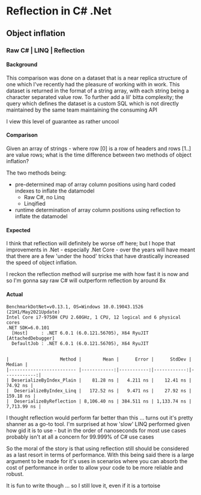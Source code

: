 # Reflection in C# .Net

## Object inflation

### Raw C# | LINQ | Reflection

#### Background


This comparison was done on a dataset that is a near replica structure of one which I've recently had the pleasure of working with in work. This dataset is returned in the format of a string array, with each string being a character separated value row.
To further add a lil' bitta complexity; the query which defines the dataset is a custom SQL which is not directly maintained by the same team maintaining the consuming API  

I view this level of guarantee as rather uncool

#### Comparison
Given an array of strings - where row [0] is a row of headers and rows [1..] are value rows; what is the time difference between two methods of object inflation? 

The two methods being:
- pre-determined map of array column positions using hard coded indexes to inflate the datamodel
  - Raw C#, no Linq
  - Linqified
- runtime determination of array column positions using reflection to inflate the datamodel

#### Expected

I think that reflection will definitely be worse off here; but I hope that improvements in .Net - especially .Net Core - over the years will have meant that there are a few 'under the hood' tricks that have drastically increased the speed of object inflation.

I reckon the reflection method will surprise me with how fast it is now and so I'm gonna say raw C# will outperform reflection by around 8x

#### Actual

```
BenchmarkDotNet=v0.13.1, OS=Windows 10.0.19043.1526 (21H1/May2021Update)
Intel Core i7-9750H CPU 2.60GHz, 1 CPU, 12 logical and 6 physical cores
.NET SDK=6.0.101
  [Host]     : .NET 6.0.1 (6.0.121.56705), X64 RyuJIT  [AttachedDebugger]
  DefaultJob : .NET 6.0.1 (6.0.121.56705), X64 RyuJIT


|                   Method |        Mean |      Error |      StdDev |      Median |
|------------------------- |------------:|-----------:|------------:|------------:|
| DeserializeByIndex_Plain |    81.28 ns |   4.211 ns |    12.41 ns |    74.92 ns |
|  DeserializeByIndex_Linq |   172.52 ns |   9.471 ns |    27.92 ns |   159.18 ns |
|  DeserializeByReflection | 8,106.40 ns | 384.511 ns | 1,133.74 ns | 7,713.99 ns |
```

I thought reflection would perform far better than this ... turns out it's pretty shanner as a go-to tool. 
I'm surprised at how 'slow' LINQ performed given how gid it is to use - but in the order of nanoseconds for most use cases probably isn't at all a concern for 99.999% of C# use cases


So the moral of the story is that using reflection still should be considered as a last resort in terms of performance. With this being said there is a large argument to be made for it's uses in scenarios where you can absorb the cost of performance in order to allow your code to be more reliable and robust.
 
It is fun to write though ... so I still love it, even if it is a tortoise